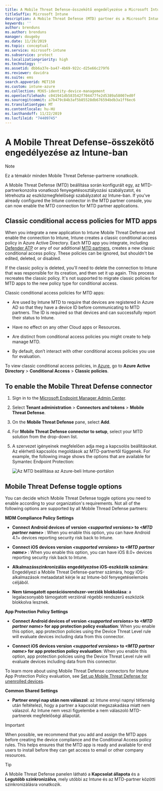 ```yaml
---
title: A Mobile Threat Defense-összekötő engedélyezése a Microsoft Intune-ban
titleSuffix: Microsoft Intune
description: A Mobile Threat Defense (MTD) partner és a Microsoft Intune közötti összekötő engedélyezése.
keywords: ''
author: brenduns
ms.author: brenduns
manager: dougeby
ms.date: 11/19/2019
ms.topic: conceptual
ms.service: microsoft-intune
ms.subservice: protect
ms.localizationpriority: high
ms.technology: ''
ms.assetid: dbb6a37e-ba47-4b69-922c-d25e66c279f6
ms.reviewer: davidra
ms.suite: ems
search.appverid: MET150
ms.custom: intune-azure
ms.collection: M365-identity-device-management
ms.openlocfilehash: c041941db583542f704477fe2d5389a58007ed0f
ms.sourcegitcommit: a7b479c84b3af5b85528db676594bdb3a1ff6ec6
ms.translationtype: MT
ms.contentlocale: hu-HU
ms.lasthandoff: 11/22/2019
ms.locfileid: "74409745"
---
```

# <a name="enable-the-mobile-threat-defense-connector-in-intune"></a>A Mobile Threat Defense-összekötő engedélyezése az Intune-ban

> [!NOTE]
> Ez a témakör minden Mobile Threat Defense-partnerre vonatkozik.

A Mobile Threat Defense (MTD) beállítása során konfigurált egy, az MTD-partnerkonzolra vonatkozó fenyegetésosztályozási szabályzatot, és létrehozta az eszközmegfelelőségi szabályzatot az Intune-ban. If you've already configured the Intune connector in the MTD partner console, you can now enable the MTD connection for MTD partner applications.

## <a name="classic-conditional-access-policies-for-mtd-apps"></a>Classic conditional access policies for MTD apps

When you integrate a new application to Intune Mobile Threat Defense and enable the connection to Intune, Intune creates a classic conditional access policy in Azure Active Directory. Each MTD app you integrate, including [Defender ATP](advanced-threat-protection.md) or any of our additional [MTD partners](mobile-threat-defense.md#mobile-threat-defense-partners), creates a new classic conditional access policy. These policies can be ignored, but shouldn't be edited, deleted, or disabled.

If the classic policy is deleted, you'll need to delete the connection to Intune that was responsible for its creation, and then set it up again. This process recreates the classic policy. It's not supported to migrate classic policies for MTD apps to the new policy type for conditional access.

Classic conditional access policies for MTD apps:

- Are used by Intune MTD to require that devices are registered in Azure AD so that they have a device ID before communicating to MTD partners. The ID is required so that devices and can successfully report their status to Intune.

- Have no effect on any other Cloud apps or Resources.

- Are distinct from conditional access policies you might create to help manage MTD.

- By default, don’t interact with other conditional access policies you use for evaluation.

To view classic conditional access policies, in [Azure](https://portal.azure.com/#home), go to **Azure Active Directory** > **Conditional Access** > **Classic policies**.

## <a name="to-enable-the-mobile-threat-defense-connector"></a>To enable the Mobile Threat Defense connector

1. Sign in to the [Microsoft Endpoint Manager Admin Center](https://go.microsoft.com/fwlink/?linkid=2109431).

2. Select **Tenant administration** > **Connectors and tokens** > **Mobile Threat Defense**.

3. On the **Mobile Threat Defense** pane, select **Add**.

4. For **Mobile Threat Defense connector to setup**, select your MTD solution from the drop-down list.

5. A szervezet igényeinek megfelelően adja meg a kapcsolós beállításokat. Az elérhető kapcsolós megoldások az MTD-partnertől függenek.  For example, the following image shows the options that are available for Symantec Endpoint Protection:

   ![Az MTD beállítása az Azure-beli Intune-portálon](./media/mtd-connector-enable/enable-mtd-connector-1.png)

## <a name="mobile-threat-defense-toggle-options"></a>Mobile Threat Defense toggle options

You can decide which Mobile Threat Defense toggle options you need to enable according to your organization's requirements. Not all of the following options are supported by all Mobile Thread Defense partners:

**MDM Compliance Policy Settings**

- **Connect Android devices of version _\<supported versions>_ to _\<MTD partner name>_** : When you enable this option, you can have Android 4.1+ devices reporting security risk back to Intune.

- **Connect iOS devices version _\<supported versions>_ to _\<MTD partner name>_** : When you enable this option, you can have iOS 8.0+ devices reporting security risk back to Intune.

- **Alkalmazásszinkronizálás engedélyezése iOS-eszközök számára**: Engedélyezi a Mobile Threat Defense-partner számára, hogy iOS-alkalmazások metaadatait kérje le az Intune-ból fenyegetéselemzés céljából.

- **Nem támogatott operációsrendszer-verziók blokkolása**: a legalacsonyabb támogatott verziónál régebbi rendszerű eszközök blokkolva lesznek.

**App Protection Policy Settings**

- **Connect Android devices of version *\<supported versions>* to *\<MTD partner name>* for app protection policy evaluation**: When you enable this option, app protection policies using the Device Threat Level rule will evaluate devices including data from this connector.

- **Connect iOS devices version *\<supported versions>* to *\<MTD partner name>* for app protection policy evaluation**: When you enable this option, app protection policies using the Device Threat Level rule will evaluate devices including data from this connector.

To learn more about using Mobile Threat Defense connectors for Intune App Protection Policy evaluation, see [Set up Mobile Threat Defense for unenrolled devices](~/protect/mtd-enable-unenrolled-devices.md).

**Common Shared Settings**

- **Partner ennyi nap után nem válaszol**: az Intune ennyi napnyi tétlenség után feltételezi, hogy a partner a kapcsolat megszakadása miatt nem válaszol. Az Intune nem veszi figyelembe a nem válaszoló MTD-partnerek megfelelőségi állapotát.

> [!IMPORTANT]
> When possible, we recommend that you add and assign the MTD apps before creating the device compliance and the Conditional Access policy rules. This helps ensures that the MTD app is ready and available for end users to install before they can get access to email or other company resources.

> [!TIP]
> A Mobile Threat Defense panelen látható a **Kapcsolat állapota** és a **Legutóbb szinkronizálva**, mely utóbbi az Intune és az MTD-partner közötti szinkronizálásra vonatkozik.
